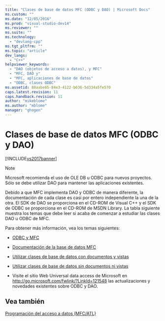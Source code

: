 ```yaml
---
title: "Clases de base de datos MFC (ODBC y DAO) | Microsoft Docs"
ms.custom: ""
ms.date: "12/05/2016"
ms.prod: "visual-studio-dev14"
ms.reviewer: ""
ms.suite: ""
ms.technology: 
  - "devlang-cpp"
ms.tgt_pltfrm: ""
ms.topic: "article"
dev_langs: 
  - "C++"
helpviewer_keywords: 
  - "DAO (objetos de acceso a datos), y MFC"
  - "MFC, DAO y"
  - "MFC, aplicaciones de base de datos"
  - "ODBC, clases ODBC"
ms.assetid: 88aabe65-84e3-4122-b636-5d334a5fe570
caps.latest.revision: 11
caps.handback.revision: 11
author: "mikeblome"
ms.author: "mblome"
manager: "ghogen"
---
```

# Clases de base de datos MFC (ODBC y DAO)
[!INCLUDE[vs2017banner](../assembler/inline/includes/vs2017banner.md)]

> [!NOTE]
>  Microsoft recomienda el uso de OLE DB u ODBC para nuevos proyectos.  Sólo se debe utilizar DAO para mantener las aplicaciones existentes.  
  
 Debido a que MFC implementa DAO y ODBC de manera diferente, la documentación de cada clase es casi por entero independiente la una de la otra.  El SDK de DAO se proporciona en el CD\-ROM de Visual C\+\+ y el SDK de ODBC se proporciona en el CD\-ROM de MSDN Library.  La tabla siguiente muestra los temas que debe leer si acaba de comenzar a estudiar las clases DAO u ODBC de MFC.  
  
 Para obtener más información, vea los temas siguientes:  
  
-   [ODBC y MFC](../data/odbc/odbc-and-mfc.md)  
  
-   [Documentación de la base de datos MFC](../data/mfc-database-documentation.md)  
  
-   [Utilizar clases de base de datos con documentos y vistas](../data/mfc-using-database-classes-with-documents-and-views.md)  
  
-   [Utilizar clases de base de datos sin documentos ni vistas](../data/mfc-using-database-classes-without-documents-and-views.md)  
  
-   Visite el sitio Web Universal data access de Microsoft en [http:\/\/go.microsoft.com\/fwlink\/?LinkId\=121548](http://go.microsoft.com/fwlink/?LinkId=121548) las actualizaciones y novedades existentes sobre ODBC y DAO.  
  
## Vea también  
 [Programación del acceso a datos \(MFC\/ATL\)](../data/data-access-programming-mfc-atl.md)